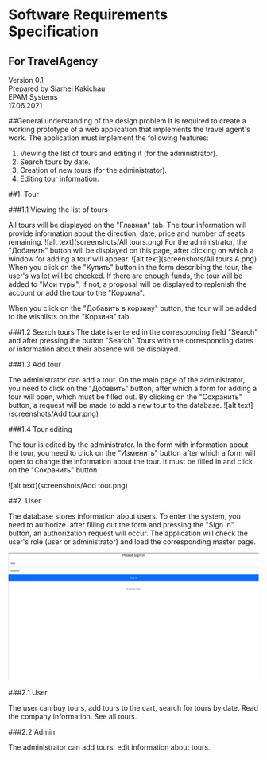 

# Software Requirements Specification
## For TravelAgency

Version 0.1  
Prepared by Siarhei Kakichau  
EPAM Systems  
17.06.2021

##General understanding of the design problem
It is required to create a working prototype of a web application that implements the travel agent's work.
The application must implement the following features:
1. Viewing the list of tours and editing it (for the administrator).
2. Search tours by date.
3. Creation of new tours (for the administrator).
4. Editing tour information.

##1. Tour

###1.1 Viewing the list of tours 

All tours will be displayed on the "Главная" tab. The tour information will provide information about the direction, date, price and number of seats remaining.
![alt text](screenshots/All tours.png)
For the administrator, the "Добавить" button will be displayed on this page, after clicking on which a window for adding a tour will appear.
![alt text](screenshots/All tours A.png)
When you click on the "Купить" button in the form describing the tour, the user's wallet will be checked. If there are enough funds, the tour will be added to "Мои туры", if not, a proposal will be displayed to replenish the account or add the tour to the "Корзина".

When you click on the "Добавить в корзину" button, the tour will be added to the wishlists on the "Корзина" tab

###1.2 Search tours
The date is entered in the corresponding field "Search" and after pressing the button "Search" Tours with the corresponding dates or information about their absence will be displayed.

###1.3 Add tour

The administrator can add a tour. On the main page of the administrator, you need to click on the "Добавить" button, after which a form for adding a tour will open, which must be filled out. By clicking on the "Сохранить" button, a request will be made to add a new tour to the database.
![alt text](screenshots/Add tour.png)

###1.4 Tour editing

The tour is edited by the administrator. In the form with information about the tour, you need to click on the "Изменить" button after which a form will open to change the information about the tour. It must be filled in and click on the "Сохранить" button

![alt text](screenshots/Add tour.png)


##2. User

The database stores information about users. To enter the system, you need to authorize. after filling out the form and pressing the "Sign in" button, an authorization request will occur. The application will check the user's role (user or administrator) and load the corresponding master page.

![alt text](screenshots/login.png)

###2.1 User

The user can buy tours, add tours to the cart, search for tours by date. Read the company information. See all tours.

###2.2 Admin

The administrator can add tours, edit information about tours.